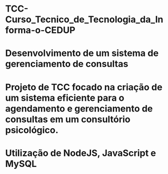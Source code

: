 # TCC-Curso_Tecnico_de_Tecnologia_da_Informa-o-CEDUP

# Desenvolvimento de um sistema de gerenciamento de consultas
# Projeto de TCC focado na criação de um sistema eficiente para o agendamento e gerenciamento de consultas em um consultório psicológico.
# Utilização de NodeJS, JavaScript e MySQL
